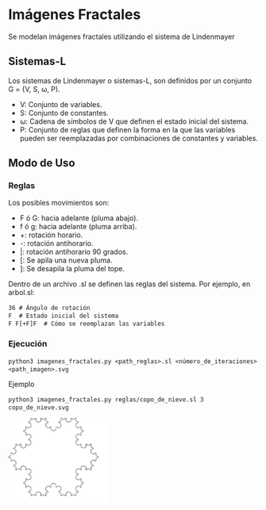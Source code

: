 # Imágenes Fractales
Se modelan imágenes fractales utilizando el sistema de Lindenmayer

## Sistemas-L
Los sistemas de Lindenmayer o sistemas-L, son definidos por un conjunto G = {V, S, ω, P).
* V: Conjunto de variables.
* S: Conjunto de constantes.
* ω: Cadena de símbolos de V que definen el estado inicial del sistema.
* P: Conjunto de reglas que definen la forma en la que las variables pueden ser reemplazadas por combinaciones de constantes y variables.

## Modo de Uso
### Reglas

Los posibles movimientos son:
* F ó G: hacia adelante (pluma abajo).
* f ó g: hacia adelante (pluma arriba).
* +: rotación horario.
* -: rotación antihorario.
* |: rotación antihorario 90 grados.
* [: Se apila una nueva pluma.
* ]: Se desapila la pluma del tope.


Dentro de un archivo <reglas>.sl se definen las reglas del sistema. Por ejemplo, en arbol.sl:
```
36 # Ángulo de rotación
F  # Estado inicial del sistema
F F[+F]F  # Cómo se reemplazan las variables
```
### Ejecución
```
python3 imagenes_fractales.py <path_reglas>.sl <número_de_iteraciones> <path_imagen>.svg 
```
Ejemplo
```
python3 imagenes_fractales.py reglas/copo_de_nieve.sl 3 copo_de_nieve.svg
```
  
<img src="https://github.com/lfernandezs/Imagenes-Fractales/blob/master/fractales/copo_de_nieve.svg" alt="Copo de nieve" width="200"/>
